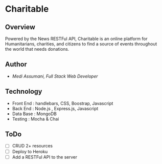 # Charitable

## Overview
Powered by the News RESTFul API, Charitable is an online platform for Humanitarians, charities, and citizens to find a source of events throughout the world that needs donations.


## Author

* <i>Medi Assumani, Full Stack Web Developer</i>

## Technology

* Front End : handlebars, CSS, Boostrap, Javascript
* Back End : Node.js , Express.js, Javascript
* Data Base : MongoDB
* Testing : Mocha & Chai

## ToDo

- [ ] CRUD 2+ resources
- [ ] Deploy to Heroku
- [ ] Add a RESTFul API to the server
